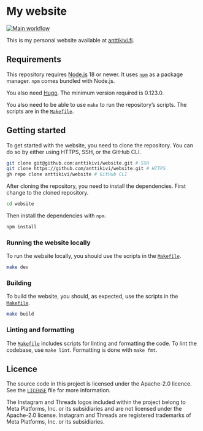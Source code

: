 # My website

[![Main workflow](https://github.com/anttikivi/website/actions/workflows/main.yml/badge.svg)](https://github.com/anttikivi/website/actions/workflows/main.yml)

This is my personal website available at
[anttikivi.fi](https://www.anttikivi.fi).

## Requirements

This repository requires [Node.js](https://nodejs.org) 18 or newer. It uses
[`npm`](https://www.npmjs.com) as a package manager. `npm` comes bundled with
Node.js.

You also need [Hugo](https://gohugo.io). The minimum version required is
0.123.0.

You also need to be able to use `make` to run the repository’s scripts. The
scripts are in the [`Makefile`](/Makefile).

## Getting started

To get started with the website, you need to clone the repository. You can do so
by either using HTTPS, SSH, or the GitHub CLI.

```sh
git clone git@github.com:anttikivi/website.git # SSH
git clone https://github.com/anttikivi/website.git # HTTPS
gh repo clone anttikivi/website # GitHub CLI
```

After cloning the repository, you need to install the dependencies. First change
to the cloned repository.

```sh
cd website
```

Then install the dependencies with `npm`.

```sh
npm install
```

### Running the website locally

To run the website locally, you should use the scripts in the
[`Makefile`](/Makefile).

```sh
make dev
```

### Building

To build the website, you should, as expected, use the scripts in the
[`Makefile`](/Makefile).

```sh
make build
```

### Linting and formatting

The [`Makefile`](/Makefile) includes scripts for linting and formatting the
code. To lint the codebase, use `make lint`. Formatting is done with `make fmt`.

## Licence

The source code in this project is licensed under the Apache-2.0 licence. See
the [`LICENSE`](LICENSE) file for more information.

The Instagram and Threads logos included within the project belong to Meta
Platforms, Inc. or its subsidiaries and are not licensed under the Apache-2.0
license. Instagram and Threads are registered trademarks of Meta Platforms, Inc.
or its subsidiaries.
